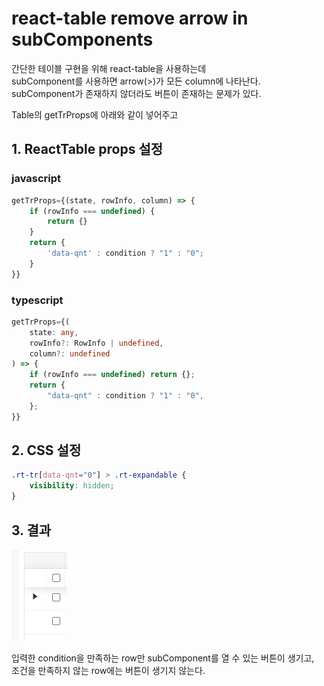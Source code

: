 # react-table remove arrow in subComponents

간단한 테이블 구현을 위해 react-table을 사용하는데  
subComponent를 사용하면 arrow(>)가 모든 column에 나타난다.  
subComponent가 존재하지 않더라도 버튼이 존재하는 문제가 있다.

Table의 getTrProps에 아래와 같이 넣어주고

## 1. ReactTable props 설정

### javascript

```javascript
getTrProps={(state, rowInfo, column) => {
    if (rowInfo === undefined) {
        return {}
    }
    return {
        'data-qnt' : condition ? "1" : "0";
    }
}}
```

### typescript

```typescript
getTrProps={(
    state: any,
    rowInfo?: RowInfo | undefined,
    column?: undefined
) => {
    if (rowInfo === undefined) return {};
    return {
        "data-qnt" : condition ? "1" : "0",
    };
}}
```

## 2. CSS 설정

```css
.rt-tr[data-qnt="0"] > .rt-expandable {
    visibility: hidden;
}
```

## 3. 결과

![react-table](./react-table.PNG)

입력한 condition을 만족하는 row만 subComponent를 열 수 있는 버튼이 생기고,  
조건을 만족하지 않는 row에는 버튼이 생기지 않는다.
